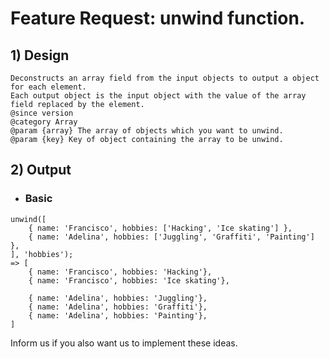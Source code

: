 # Feature Request: unwind function.

## 1) Design

```
Deconstructs an array field from the input objects to output a object for each element.
Each output object is the input object with the value of the array field replaced by the element.
@since version
@category Array
@param {array} The array of objects which you want to unwind.
@param {key} Key of object containing the array to be unwind.
```

## 2) Output

-   ### Basic

```
unwind([
    { name: 'Francisco', hobbies: ['Hacking', 'Ice skating'] },
    { name: 'Adelina', hobbies: ['Juggling', 'Graffiti', 'Painting'] },
], 'hobbies');
=> [
    { name: 'Francisco', hobbies: 'Hacking'},
    { name: 'Francisco', hobbies: 'Ice skating'},

    { name: 'Adelina', hobbies: 'Juggling'},
    { name: 'Adelina', hobbies: 'Graffiti'},
    { name: 'Adelina', hobbies: 'Painting'},
]
```

Inform us if you also want us to implement these ideas.
